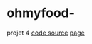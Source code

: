 # ohmyfood-
projet 4
[code source](https://github.com/oio972/ohmyfood-.git)
[page](https://oio972.github.io/ohmyfood-/index.html)
